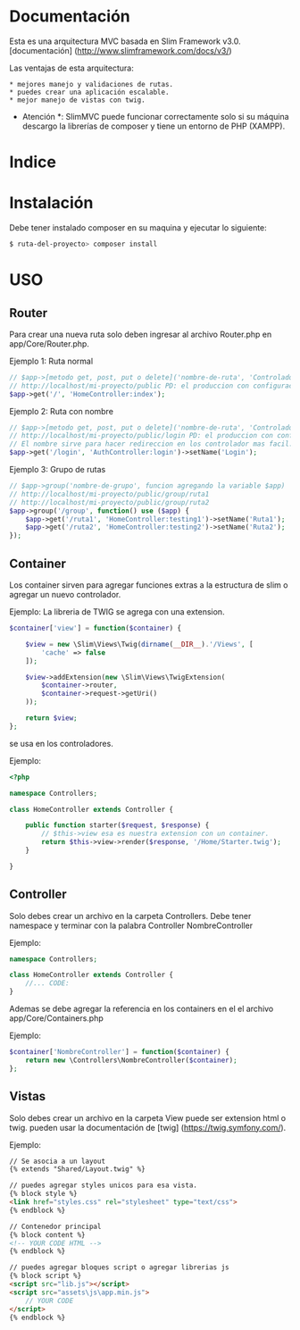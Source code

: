 Documentación
===================

Esta es una arquitectura MVC basada en Slim Framework v3.0. [documentación] (http://www.slimframework.com/docs/v3/)

Las ventajas de esta arquitectura:

    * mejores manejo y validaciones de rutas.
    * puedes crear una aplicación escalable.
    * mejor manejo de vistas con twig.


* Atención *: SlimMVC puede funcionar correctamente solo si su máquina descargo la librerías de composer y tiene un entorno de PHP (XAMPP).

Indice
=================

  <!-- * [github-markdown-toc](#github-markdown-toc)
  * [Installation](#installation)
    * [Precompiled binaries](#precompiled-binaries)
    * [Compiling from source](#compiling-from-source)
    * [Homebew (Mac only)](#homebew-mac-only)
  * [Tests](#tests)
  * [Usage](#usage)
    * [STDIN](#stdin)
    * [Local files](#local-files)
    * [Remote files](#remote-files)
    * [Multiple files](#multiple-files)
    * [Combo](#combo)
    * [Depth](#depth)
    * [No Escape](#no-escape)
    * [Github token](#github-token)
  * [LICENSE](#license) -->

Instalación
============

Debe tener instalado composer en su maquina y ejecutar lo siguiente:

```bash
$ ruta-del-proyecto> composer install
```

USO
=====

Router
-----------

Para crear una nueva ruta solo deben ingresar al archivo Router.php en app/Core/Router.php.

Ejemplo 1: Ruta normal

```php
// $app->[metodo get, post, put o delete]('nombre-de-ruta', 'Controlador:funcion');
// http://localhost/mi-proyecto/public PD: el produccion con configuracion de su servidor o cpanel pueden dejar como carperta principal public asi no se vera en la url.
$app->get('/', 'HomeController:index');
```

Ejemplo 2: Ruta con nombre

```php
// $app->[metodo get, post, put o delete]('nombre-de-ruta', 'Controlador:funcion')->setName('Nombre');
// http://localhost/mi-proyecto/public/login PD: el produccion con configuracion de su servidor o cpanel pueden dejar como carperta principal public asi no se vera en la url.
// El nombre sirve para hacer redireccion en los controlador mas facil.
$app->get('/login', 'AuthController:login')->setName('Login');
```

Ejemplo 3: Grupo de rutas

```php
// $app->group('nombre-de-grupo', funcion agregando la variable $app)
// http://localhost/mi-proyecto/public/group/ruta1
// http://localhost/mi-proyecto/public/group/ruta2
$app->group('/group', function() use ($app) {
    $app->get('/ruta1', 'HomeController:testing1')->setName('Ruta1');
    $app->get('/ruta2', 'HomeController:testing2')->setName('Ruta2');
});
```


Container
-----------

Los container sirven para agregar funciones extras a la estructura de slim o agregar un nuevo controlador.

Ejemplo: La libreria de TWIG se agrega con una extension.

```php
$container['view'] = function($container) {

    $view = new \Slim\Views\Twig(dirname(__DIR__).'/Views', [
        'cache' => false
    ]);

    $view->addExtension(new \Slim\Views\TwigExtension(
        $container->router,
        $container->request->getUri()
    ));

    return $view;
};
```

se usa en los controladores.

Ejemplo:

```php
<?php

namespace Controllers;

class HomeController extends Controller {

    public function starter($request, $response) {
        // $this->view esa es nuestra extension con un container.
        return $this->view->render($response, '/Home/Starter.twig');
    }

}
```

Controller
-----------

Solo debes crear un archivo en la carpeta Controllers.
Debe tener namespace y terminar con la palabra Controller NombreController 

Ejemplo:

```php
namespace Controllers;

class HomeController extends Controller {
    //... CODE:
}
```

Ademas se debe agregar la referencia en los containers en el el archivo app/Core/Containers.php

Ejemplo:

```php
$container['NombreController'] = function($container) {
    return new \Controllers\NombreController($container);
};
```

Vistas
-----------

Solo debes crear un archivo en la carpeta View puede ser extension html o twig.
pueden usar la documentación de [twig] (https://twig.symfony.com/). 

Ejemplo:

```html
// Se asocia a un layout
{% extends "Shared/Layout.twig" %}

// puedes agregar styles unicos para esa vista.
{% block style %}
<link href="styles.css" rel="stylesheet" type="text/css">
{% endblock %} 

// Contenedor principal
{% block content %}
<!-- YOUR CODE HTML -->
{% endblock %} 

// puedes agregar bloques script o agregar librerias js
{% block script %}
<script src="lib.js"></script>
<script src="assets\js\app.min.js">
    // YOUR CODE
</script>
{% endblock %} 
```

